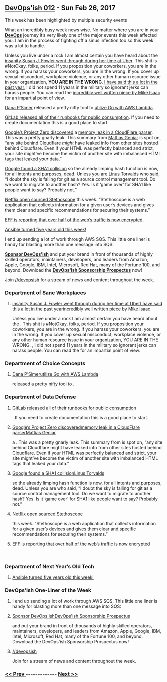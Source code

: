 ## [DevOps'ish 012](https://devopsish.com/012) - Sun Feb 26, 2017

This week has been highlighted by multiple security events

What an incredibly busy week news wise. No matter where you are in your <a href="https://devopsish.com/"><strong>DevOps</strong></a> journey it’s very likely one of the major events this week affected you. I am in the process of fighting off a sinus infection too so this week was a lot to handle.

Unless you live under a rock I am almost certain you have heard about the <a href="https://www.susanjfowler.com/blog/2017/2/19/reflecting-on-one-very-strange-year-at-uber">insanity Susan J. Fowler went through during her time at Uber</a>. This shit is #NotOkay, folks, period. If you proposition your coworkers, you are in the wrong. If you harass your coworkers, you are in the wrong. If you cover up sexual misconduct, workplace violence, or any other human resource issue in your organization, <strong>YOU ARE IN THE WRONG</strong>. <a href="https://chrisshort.net/what-the-military-taught-me-about-devops/">I have said this a lot in the past year</a>, I did not spend 11 years in the military so ignorant jerks can harass people. You can read the <a href="https://www.nytimes.com/2017/02/22/technology/uber-workplace-culture.html">incredibly well written piece by Mike Isaac</a> for an impartial point of view.

<a href="https://github.com/danapsimer">Dana P’Simer</a> released a pretty nifty tool to <a href="https://github.com/danapsimer/aws-api-to-lambda-shim">utilize Go with AWS Lambda</a>.

<a href="https://gitlab.com/gitlab-com/runbooks">GitLab released all of their runbooks for public consumption</a>. If you need to create documentation this is a good place to start.

<a href="https://bugs.chromium.org/p/project-zero/issues/detail?id=1139">Google’s Project Zero discovered</a> a <a href="https://blog.cloudflare.com/incident-report-on-memory-leak-caused-by-cloudflare-parser-bug/">memory leak in a CloudFlare parser</a>. This was a pretty gnarly leak. This summary from <a href="https://ma.ttias.be/cloudbleed-cloudflare-reverse-proxies-dumping-uninitialized-memory/">Mattias Geniar</a> is spot on, “any site behind Cloudflare <em>might</em> have leaked info from other sites hosted behind Cloudflare. Even if your HTML was perfectly balanced and strict, your site might’ve become the victim of another site with imbalanced HTML tags that leaked <em>your</em> data.”

<a href="https://security.googleblog.com/2017/02/announcing-first-sha1-collision.html">Google found a SHA1 collision</a> so the already limping hash function is now, for all intents and purposes, dead. Unless you are <a href="https://public-inbox.org/git/CA+55aFxJGDpJXqpcoPnwvzcn_fB-zaggj=w7P2At-TOt4buOqw@mail.gmail.com/">Linus Torvalds</a> who said, “I doubt the sky is falling for git as a source control management tool. Do we want to migrate to another hash? Yes. Is it ‘game over’ for SHA1 like people want to say? Probably not.”

<a href="http://techblog.netflix.com/2017/02/introducing-netflix-stethoscope.html">Netflix open sourced Stethoscope</a> this week. “Stethoscope is a web application that collects information for a given user’s devices and gives them clear and specific recommendations for securing their systems.”

<a href="https://techcrunch.com/2017/02/22/eff-half-the-web-is-now-encrypted/">EFF is reporting that over half of the web’s traffic is now encrypted</a>.

<a href="https://www.ansible.com/blog/happy-birthday-ansible">Ansible turned five years old this week!</a>

I end up sending a lot of work through AWS SQS. This little one liner is handy for blasting more than one message into SQS:

<a href="https://devopsish.com/sponsor/" title="Sponsor DevOps&#39;ish"><strong>Sponsor DevOps&#39;ish</strong></a> and put your brand in front of thousands of highly skilled operators, maintainers, developers, and leaders from Amazon, Apple, Google, IBM, Intel, Microsoft, Red Hat, many of the Fortune 100, and beyond. Download the <strong><a href="https://devopsi.sh/prospectus">DevOps&#39;ish Sponsorship Prospectus</a></strong> now!

Join <a href="https://www.reddit.com/r/devopsish/">/<span class="fa fa-reddit-alien fa-sm" aria-hidden="true"></span>/devopsish</a> for a stream of news and content throughout the week.

### Department of Sane Workplaces

1. [insanity Susan J. Fowler went through during her time at UberI have said this a lot in the past yearincredibly well written piece by Mike Isaac](https://www.susanjfowler.com/blog/2017/2/19/reflecting-on-one-very-strange-year-at-uber)

    Unless you live under a rock I am almost certain you have heard about the . This shit is #NotOkay, folks, period. If you proposition your coworkers, you are in the wrong. If you harass your coworkers, you are in the wrong. If you cover up sexual misconduct, workplace violence, or any other human resource issue in your organization, YOU ARE IN THE WRONG. , I did not spend 11 years in the military so ignorant jerks can harass people. You can read the  for an impartial point of view.
### Department of Choice Concepts

1. [Dana P’Simerutilize Go with AWS Lambda](https://github.com/danapsimer)

    released a pretty nifty tool to .
### Department of Data Defense

1. [GitLab released all of their runbooks for public consumption](https://gitlab.com/gitlab-com/runbooks)

    . If you need to create documentation this is a good place to start.
1. [Google’s Project Zero discoveredmemory leak in a CloudFlare parserMattias Geniar](https://bugs.chromium.org/p/project-zero/issues/detail?id=1139)

    a . This was a pretty gnarly leak. This summary from  is spot on, “any site behind Cloudflare might have leaked info from other sites hosted behind Cloudflare. Even if your HTML was perfectly balanced and strict, your site might’ve become the victim of another site with imbalanced HTML tags that leaked your data.”
1. [Google found a SHA1 collisionLinus Torvalds](https://security.googleblog.com/2017/02/announcing-first-sha1-collision.html)

    so the already limping hash function is now, for all intents and purposes, dead. Unless you are  who said, “I doubt the sky is falling for git as a source control management tool. Do we want to migrate to another hash? Yes. Is it ‘game over’ for SHA1 like people want to say? Probably not.”
1. [Netflix open sourced Stethoscope](http://techblog.netflix.com/2017/02/introducing-netflix-stethoscope.html)

    this week. “Stethoscope is a web application that collects information for a given user’s devices and gives them clear and specific recommendations for securing their systems.”
1. [EFF is reporting that over half of the web’s traffic is now encrypted](https://techcrunch.com/2017/02/22/eff-half-the-web-is-now-encrypted/)

    .
### Department of Next Year’s Old Tech

1. [Ansible turned five years old this week!](https://www.ansible.com/blog/happy-birthday-ansible)

    
### DevOps’ish One-Liner of the Week

1. []()

    I end up sending a lot of work through AWS SQS. This little one liner is handy for blasting more than one message into SQS:
1. [Sponsor DevOps'ishDevOps'ish Sponsorship Prospectus](https://devopsish.com/sponsor/)

    and put your brand in front of thousands of highly skilled operators, maintainers, developers, and leaders from Amazon, Apple, Google, IBM, Intel, Microsoft, Red Hat, many of the Fortune 100, and beyond. Download the DevOps'ish Sponsorship Prospectus now!
1. [//devopsish](https://www.reddit.com/r/devopsish/)

    Join  for a stream of news and content throughout the week.

### [ << Prev ](sreweekly-11.md) ------------- [ Next >> ](sreweekly-13.md)